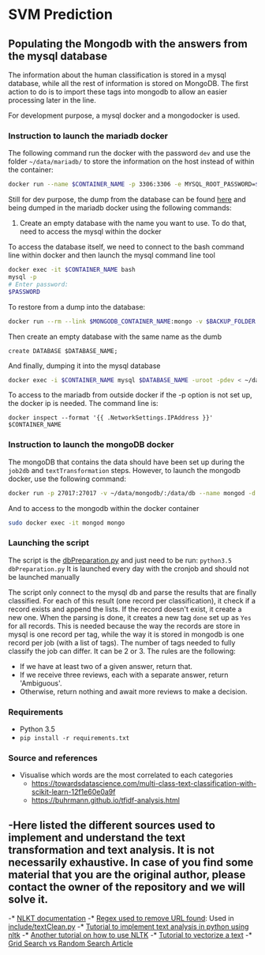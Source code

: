 # SVM Prediction

## Populating the Mongodb with the answers from the mysql database

The information about the human classification is stored in a mysql database, while all the rest of information is stored on MongoDB. The first action to do is to import these tags into mongodb to allow an easier processing later in the line.

For development purpose, a mysql docker and a mongodocker is used.

### Instruction to launch the mariadb docker

The following command run the docker with the password `dev` and use the folder `~/data/mariadb/` to store the information on the host instead of within the container:

```bash
docker run --name $CONTAINER_NAME -p 3306:3306 -e MYSQL_ROOT_PASSWORD=$PASSWORD -v ~/data/mariadb:/var/lib/mysql mariadb
```

Still for dev purpose, the dump from the database can be found [here](http://users.ecs.soton.ac.uk/stc/live-07-12-16-11_53.sql) and being dumped in the mariadb docker using the following commands:

1. Create an empty database with the name you want to use. To do that, need to access the mysql within the docker

To access the database itself, we need to connect to the bash command line within docker and then launch the mysql command line tool

```bash
docker exec -it $CONTAINER_NAME bash
mysql -p
# Enter password:
$PASSWORD
```

To restore from a dump into the database:
```bash
docker run --rm --link $MONGODB_CONTAINER_NAME:mongo -v $BACKUP_FOLDER:/backup mongo bash -c 'mongorestore --drop --db $DB_NAME  /backup --host $MONGO_PORT_27017_TCP_ADDR'
```

Then create an empty database with the same name as the dumb

```mysql
create DATABASE $DATABASE_NAME;
```
And finally, dumping it into the mysql database

```bash
docker exec -i $CONTAINER_NAME mysql $DATABASE_NAME -uroot -pdev < ~/data/job_analysis/backup_bob/live-07-12-16-11_53.sql
```

To access to the mariadb from outside docker if the -p option is not set up, the docker ip is needed.
The command line is:

```docker
docker inspect --format '{{ .NetworkSettings.IPAddress }}' $CONTAINER_NAME
```


### Instruction to launch the mongoDB docker

The mongoDB that contains the data should have been set up during the `job2db` and `textTransformation` steps. However, to launch the mongodb docker, use the following command:

```bash
docker run -p 27017:27017 -v ~/data/mongodb/:/data/db --name mongod -d mongo`
```
And to access to the mongodb within the docker container

```bash
sudo docker exec -it mongod mongo
```
### Launching the script

The script is the [dbPreparation.py]() and just need to be run: `python3.5 dbPreparation.py`
It is launched every day with the cronjob and should not be launched manually

The script only connect to the mysql db and parse the results that are finally classified. For each of this result (one record per classification), it check if a record exists and append the lists. If the record doesn't exist, it create a new one.
When the parsing is done, it creates a new tag `done` set up as `Yes` for all records.
This is needed because the way the records are store in mysql is one record per tag, while the way it is stored in mongodb is one record per job (with a list of tags). The number of tags needed to fully classify the job can differ. It can be 2 or 3. The rules are the following:

- If we have at least two of a given answer, return that.
- If we receive three reviews, each with a separate answer, return 'Ambiguous'.
- Otherwise, return nothing and await more reviews to make a decision.

### Requirements

* Python 3.5
* `pip install -r requirements.txt`


### Source and references
* Visualise which words are the most correlated to each categories
  * https://towardsdatascience.com/multi-class-text-classification-with-scikit-learn-12f1e60e0a9f
  * https://buhrmann.github.io/tfidf-analysis.html

-Here listed the different sources used to implement and understand the text transformation and text analysis. It is not necessarily exhaustive. In case of you find some material that you are the original author, please contact the owner of the repository and we will solve it.
-
-* [NLKT documentation](http://www.nltk.org/book/)
-* [Regex used to remove URL found](http://stackoverflow.com/a/14081180/3193951): Used in [include/textClean.py](include/textClean.py)
-* [Tutorial to implement text analysis in python using nltk](https://marcobonzanini.com/2015/03/02/mining-twitter-data-with-python-part-1/)
-* [Another tutorial on how to use NLTK](http://textminingonline.com/dive-into-nltk-part-i-getting-started-with-nltk)
-* [Tutorial to vectorize a text](https://radimrehurek.com/gensim/tut1.html)
-* [Grid Search vs Random Search Article](http://www.jmlr.org/papers/v13/bergstra12a.html)
